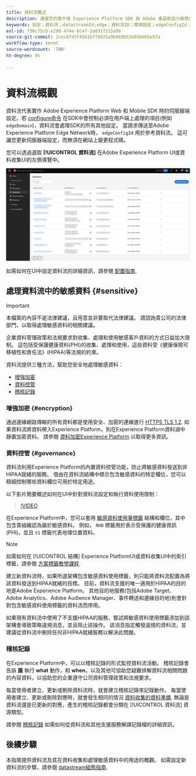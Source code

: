 ```yaml
---
title: 資料流概述
description: 連接您的客戶端 Experience Platform SDK 與 Adobe 產品和協力廠商目標的整合。
keywords: 設定；資料流；datastreamId;edge；資料流ID；環境設定；edgeConfigId；身分；ID同步；啟用ID同步容器ID；沙箱；串流入口；事件資料集；目標；用戶端代碼；屬性Token；目標環境ID;Cookie目的地；URL目標；Analytics設定區塊報表套裝ID；資料收集的資料準備；資料準備；映射器；XDM；邊緣上的DM
exl-id: 736c75cb-e290-474e-8c47-2a031f215a56
source-git-commit: 2cec87d3f45b1b774925a9b669b53a958e65e57a
workflow-type: tm+mt
source-wordcount: '780'
ht-degree: 4%

---
```


# 資料流概觀

資料流代表實作 Adobe Experience Platform Web 和 Mobile SDK 時的伺服器端設定。若 [configure命令](../fundamentals/configuring-the-sdk.md) 在SDK中會控制必須在用戶端上處理的項目(例如 `edgeDomain`)，資料流會處理SDK的所有其他設定。 當請求傳送至Adobe Experience Platform Edge Network時， `edgeConfigId` 用於參考資料流。 這可讓您更新伺服器端設定，而無須在網站上變更程式碼。

您可以透過選取 **[!UICONTROL 資料流]** 在Adobe Experience Platform UI或資料收集UI的左側導覽中。

![UI中的「資料流」索引標籤](../assets/datastreams/overview/datastreams-tab.png)

如需如何在UI中設定資料流的詳細資訊，請參閱 [配置指南](./configure.md).

## 處理資料流中的敏感資料 {#sensitive}

>[!IMPORTANT]
>
>本檔案的內容不是法律建議，且用意並非要取代法律建議。 請諮詢貴公司的法律部門，以取得處理敏感資料的相關建議。

企業資料管理政策和法規要求對收集、處理和使用敏感客戶資料的方式日益加大限制。 這包括受保護健康資料(PHI)的收集、處理和使用，這些資料受《健康保險可移植性和責任法》(HIPAA)等法規的約束。

資料流提供三種方法，幫助您安全地處理敏感資料：

* [增強加密](#encryption)
* [資料控管](#governance)
* [稽核記錄](#audit-logs)

### 增強加密 {#encryption}

通過邊緣網路傳輸的所有資料都是使用安全、加密的連線進行 [HTTPS TLS 1.2](https://datatracker.ietf.org/doc/html/rfc5246). 如果資料流將資料帶入Experience Platform，則在Experience Platform資料湖中靜置加密資料。 請參閱 [資料加密Experience Platform](../../landing/governance-privacy-security/encryption.md) 以取得更多資訊。

### 資料控管 {#governance}

資料流利用Experience Platform的內置資料控管功能，防止將敏感資料發送到非HIPAA就緒的服務。 借由在資料流結構中標示包含敏感資料的特定欄位，您可以精細控制哪些資料欄位可用於特定用途。

以下影片簡要概述如何在UI中針對資料流設定和執行資料使用限制：

>[!VIDEO](https://video.tv.adobe.com/v/3409588/?quality=12&learn=on&speedcontrol=on)

在Experience Platform中，您可以套用 [敏感資料使用量標籤](../../data-governance/labels/reference.md#sensitive) 結構和欄位，其中包含貴組織認為屬於敏感資料。 例如， `RHD` 標籤用於表示受保護的健康資訊(PHI)，並且 `S1` 標籤代表地理位置資料。

>[!NOTE]
>
>如需如何在 [!UICONTROL 結構] Experience PlatformUI或資料收集UI中的索引標籤，請參閱 [方案標籤教學課程](../../xdm/tutorials/labels.md).

建立新資料流時，如果所選架構包含敏感資料使用標籤，則只能將資料流配置為將該資料發送到HIPAA就緒的目標。 目前，資料流支援的唯一適用於HIPAA的目的地是Adobe Experience Platform。 其他目的地服務(包括Adobe Target、Adobe Analytics、Adobe Audience Manager、事件轉送和邊緣目的地)則會針對包含敏感資料使用標籤的資料流而停用。

如果現有資料流中使用了不支援HIPAA的服務，嘗試將敏感資料使用標籤添加到該架構會導致策略違規消息，並且阻止該操作。 該消息指定觸發違規的資料流，並建議從資料流中刪除任何非HIPAA就緒服務以解決此問題。

### 稽核記錄

在Experience Platform中，可以以稽核記錄的形式監控資料流活動。 稽核記錄會告訴 **誰** 執行 **what** 動作，和 **when**，以及其他可協助您疑難排解資料流相關問題的內容資料，以協助您的企業遵守公司資料管理政策和法規要求。

每當使用者建立、更新或刪除資料流時，就會建立稽核記錄來記錄動作。 每當使用者建立、更新或刪除對應時，就會發生相同的情況 [資料收集的資料準備](./data-prep.md). 無論是資料流還是已更新的對應，產生的稽核記錄都會分類在 [!UICONTROL 資料流] 資源類型。

請參閱 [稽核記錄](../../landing/governance-privacy-security/audit-logs/overview.md) 如需如何從資料流和其他支援服務解譯記錄檔的詳細資訊。

## 後續步驟

本指南提供資料流及其在資料收集和處理敏感資料中的用途的概觀。 如需設定新資料流的步驟，請參閱 [datastream組態指南](./configure.md).

